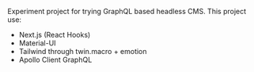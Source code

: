 Experiment project for trying GraphQL based headless CMS. This project use:
- Next.js (React Hooks)
- Material-UI
- Tailwind through twin.macro + emotion
- Apollo Client GraphQL
